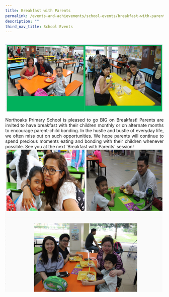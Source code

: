 ```yaml
---
title: Breakfast with Parents
permalink: /events-and-achievements/school-events/breakfast-with-parents/
description: ""
third_nav_title: School Events
---
```

<br>
<img src="/images/bfp1.png" 
         style="width:500px"
			/>
<br>
<p style="text-align: justify">Northoaks Primary School is pleased to go BIG on Breakfast! Parents are invited to have breakfast with their children monthly or on alternate months to encourage parent-child bonding. In the hustle and bustle of everyday life, we often miss out on such opportunities. We hope parents will continue to spend precious moments eating and bonding with their children whenever possible. See you at the next ‘Breakfast with Parents’ session!
<br>
<img src="/images/bfp2.png" 
         style="width:500px"
			/>
<br>
